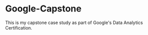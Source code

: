 # Google-Capstone
This is my capstone case study as part of Google's Data Analytics Certification. 
